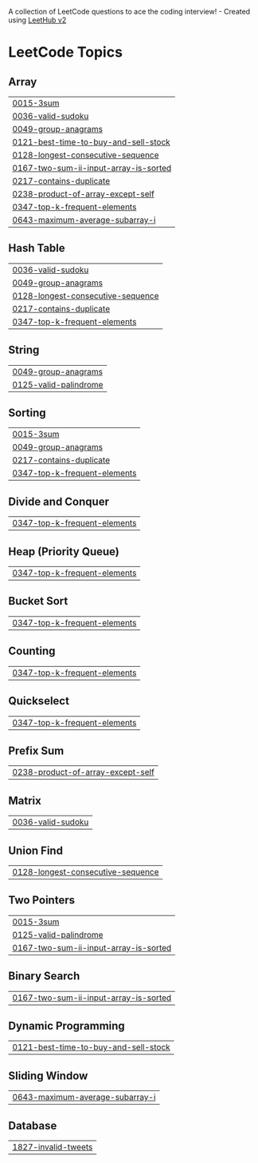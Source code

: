 A collection of LeetCode questions to ace the coding interview! - Created using [LeetHub v2](https://github.com/arunbhardwaj/LeetHub-2.0)
<!---LeetCode Topics Start-->
# LeetCode Topics
## Array
|  |
| ------- |
| [0015-3sum](https://github.com/Kanchan20005/SQL-Leetcode/tree/master/0015-3sum) |
| [0036-valid-sudoku](https://github.com/Kanchan20005/SQL-Leetcode/tree/master/0036-valid-sudoku) |
| [0049-group-anagrams](https://github.com/Kanchan20005/SQL-Leetcode/tree/master/0049-group-anagrams) |
| [0121-best-time-to-buy-and-sell-stock](https://github.com/Kanchan20005/SQL-Leetcode/tree/master/0121-best-time-to-buy-and-sell-stock) |
| [0128-longest-consecutive-sequence](https://github.com/Kanchan20005/SQL-Leetcode/tree/master/0128-longest-consecutive-sequence) |
| [0167-two-sum-ii-input-array-is-sorted](https://github.com/Kanchan20005/SQL-Leetcode/tree/master/0167-two-sum-ii-input-array-is-sorted) |
| [0217-contains-duplicate](https://github.com/Kanchan20005/SQL-Leetcode/tree/master/0217-contains-duplicate) |
| [0238-product-of-array-except-self](https://github.com/Kanchan20005/SQL-Leetcode/tree/master/0238-product-of-array-except-self) |
| [0347-top-k-frequent-elements](https://github.com/Kanchan20005/SQL-Leetcode/tree/master/0347-top-k-frequent-elements) |
| [0643-maximum-average-subarray-i](https://github.com/Kanchan20005/SQL-Leetcode/tree/master/0643-maximum-average-subarray-i) |
## Hash Table
|  |
| ------- |
| [0036-valid-sudoku](https://github.com/Kanchan20005/SQL-Leetcode/tree/master/0036-valid-sudoku) |
| [0049-group-anagrams](https://github.com/Kanchan20005/SQL-Leetcode/tree/master/0049-group-anagrams) |
| [0128-longest-consecutive-sequence](https://github.com/Kanchan20005/SQL-Leetcode/tree/master/0128-longest-consecutive-sequence) |
| [0217-contains-duplicate](https://github.com/Kanchan20005/SQL-Leetcode/tree/master/0217-contains-duplicate) |
| [0347-top-k-frequent-elements](https://github.com/Kanchan20005/SQL-Leetcode/tree/master/0347-top-k-frequent-elements) |
## String
|  |
| ------- |
| [0049-group-anagrams](https://github.com/Kanchan20005/SQL-Leetcode/tree/master/0049-group-anagrams) |
| [0125-valid-palindrome](https://github.com/Kanchan20005/SQL-Leetcode/tree/master/0125-valid-palindrome) |
## Sorting
|  |
| ------- |
| [0015-3sum](https://github.com/Kanchan20005/SQL-Leetcode/tree/master/0015-3sum) |
| [0049-group-anagrams](https://github.com/Kanchan20005/SQL-Leetcode/tree/master/0049-group-anagrams) |
| [0217-contains-duplicate](https://github.com/Kanchan20005/SQL-Leetcode/tree/master/0217-contains-duplicate) |
| [0347-top-k-frequent-elements](https://github.com/Kanchan20005/SQL-Leetcode/tree/master/0347-top-k-frequent-elements) |
## Divide and Conquer
|  |
| ------- |
| [0347-top-k-frequent-elements](https://github.com/Kanchan20005/SQL-Leetcode/tree/master/0347-top-k-frequent-elements) |
## Heap (Priority Queue)
|  |
| ------- |
| [0347-top-k-frequent-elements](https://github.com/Kanchan20005/SQL-Leetcode/tree/master/0347-top-k-frequent-elements) |
## Bucket Sort
|  |
| ------- |
| [0347-top-k-frequent-elements](https://github.com/Kanchan20005/SQL-Leetcode/tree/master/0347-top-k-frequent-elements) |
## Counting
|  |
| ------- |
| [0347-top-k-frequent-elements](https://github.com/Kanchan20005/SQL-Leetcode/tree/master/0347-top-k-frequent-elements) |
## Quickselect
|  |
| ------- |
| [0347-top-k-frequent-elements](https://github.com/Kanchan20005/SQL-Leetcode/tree/master/0347-top-k-frequent-elements) |
## Prefix Sum
|  |
| ------- |
| [0238-product-of-array-except-self](https://github.com/Kanchan20005/SQL-Leetcode/tree/master/0238-product-of-array-except-self) |
## Matrix
|  |
| ------- |
| [0036-valid-sudoku](https://github.com/Kanchan20005/SQL-Leetcode/tree/master/0036-valid-sudoku) |
## Union Find
|  |
| ------- |
| [0128-longest-consecutive-sequence](https://github.com/Kanchan20005/SQL-Leetcode/tree/master/0128-longest-consecutive-sequence) |
## Two Pointers
|  |
| ------- |
| [0015-3sum](https://github.com/Kanchan20005/SQL-Leetcode/tree/master/0015-3sum) |
| [0125-valid-palindrome](https://github.com/Kanchan20005/SQL-Leetcode/tree/master/0125-valid-palindrome) |
| [0167-two-sum-ii-input-array-is-sorted](https://github.com/Kanchan20005/SQL-Leetcode/tree/master/0167-two-sum-ii-input-array-is-sorted) |
## Binary Search
|  |
| ------- |
| [0167-two-sum-ii-input-array-is-sorted](https://github.com/Kanchan20005/SQL-Leetcode/tree/master/0167-two-sum-ii-input-array-is-sorted) |
## Dynamic Programming
|  |
| ------- |
| [0121-best-time-to-buy-and-sell-stock](https://github.com/Kanchan20005/SQL-Leetcode/tree/master/0121-best-time-to-buy-and-sell-stock) |
## Sliding Window
|  |
| ------- |
| [0643-maximum-average-subarray-i](https://github.com/Kanchan20005/SQL-Leetcode/tree/master/0643-maximum-average-subarray-i) |
## Database
|  |
| ------- |
| [1827-invalid-tweets](https://github.com/Kanchan20005/SQL-Leetcode/tree/master/1827-invalid-tweets) |
<!---LeetCode Topics End-->
